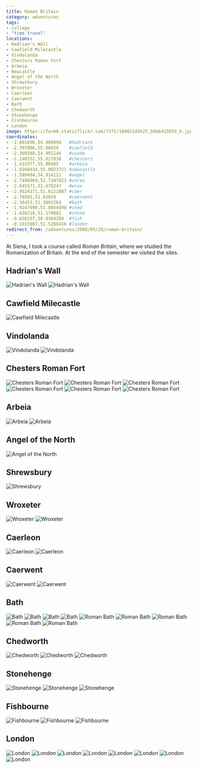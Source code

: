 ```yaml
---
title: Roman Britain
category: adventures
tags:
- college
- "time travel"
locations:
- Hadrian's Wall
- Cawfield Milecastle
- Vindolanda
- Chesters Roman Fort
- Arbeia
- Newcastle
- Angel of the North
- Shrewsbury
- Wroxeter
- Caerleon
- Caerwent
- Bath
- Chedworth
- Stonehenge
- Fishbourne
- London
image: https://farm8.staticflickr.com/7375/10002145625_b0a6415859_b.jpg
coordinates:
- -2.601696,54.989898   #hadrians
- -2.397806,55.00438    #cawfield
- -2.360568,54.991146   #vindo
- -2.140252,55.027838   #chesters
- -1.431977,55.00405    #arbeia
- -1.6568434,55.0023721 #newcastle
- -1.589494,54.914122   #angel
- -2.7496869,52.7147023 #shrew
- -2.645571,52.670247   #wrox
- -2.9524271,51.6121887 #caer
- -2.76501,51.61024     #caerwent
- -2.36453,51.3801264   #bath
- -1.9247098,51.8054898 #ched
- -1.826216,51.178882   #stone
- -0.820257,50.8364284  #fish
- -0.1015987,51.5286416 #london
redirect_from: /adventures/2008/05/20/roman-britain/
---
```



At Siena, I took a course called *Roman Britain*, where we studied the Romanization of Britain. At the end of the semester we visited the sites.

## Hadrian's Wall

<div class="photos">

<img src="https://farm8.staticflickr.com/7375/10002145625_b0a6415859_b.jpg" class="img-half" alt="Hadrian&#x27;s Wall">

<img src="https://farm3.staticflickr.com/2889/10002243176_2d2471ecb1_b.jpg" class="img-half" alt="Hadrian&#x27;s Wall">
</div>

## Cawfield Milecastle

<div class="photos">

<img src="https://farm6.staticflickr.com/5342/10002255425_afd849b1e3_b.jpg"  alt="Cawfield Milecastle">
</div>

## Vindolanda

<div class="photos">

<img src="https://farm6.staticflickr.com/5529/10002440793_6696981d33_b.jpg" class="img-half" alt="Vindolanda">

<img src="https://farm8.staticflickr.com/7456/10002387806_8051208792_b.jpg" class="img-half" alt="Vindolanda">
</div>

## Chesters Roman Fort

<div class="photos">


<img src="https://farm8.staticflickr.com/7446/10002559963_a4b0166f13_b.jpg" class="img-half" alt="Chesters Roman Fort">

<img src="https://farm6.staticflickr.com/5345/10002440654_b93aa58ebf_b.jpg" class="img-half" alt="Chesters Roman Fort">

<img src="https://farm3.staticflickr.com/2894/10002464815_bdb3a6fd4d_b.jpg" class="img-half" alt="Chesters Roman Fort">

<img src="https://farm3.staticflickr.com/2806/10002500025_29de21abea_b.jpg" class="img-half" alt="Chesters Roman Fort">

<img src="https://farm6.staticflickr.com/5350/10002479694_c48a7e21f8_b.jpg" class="img-half" alt="Chesters Roman Fort">

<img src="https://farm4.staticflickr.com/3752/10002480554_9c6e0cb00e_b.jpg" class="img-half" alt="Chesters Roman Fort">
</div>

## Arbeia

<div class="photos">

<img src="https://farm6.staticflickr.com/5449/10002542114_6c50b8f618_b.jpg" class="img-half" alt="Arbeia">

<img src="https://farm6.staticflickr.com/5543/10002563955_cd003c4e63_b.jpg" class="img-half" alt="Arbeia">
</div>

## Angel of the North

<div class="photos">

<img src="https://farm6.staticflickr.com/5324/10005925183_0d5fdd6e86_b.jpg"  alt="Angel of the North">
</div>

## Shrewsbury

<div class="photos">

<img src="https://farm3.staticflickr.com/2843/10005877306_34ea8ee58e_b.jpg"  alt="Shrewsbury">
</div>

## Wroxeter

<div class="photos">

<img src="https://farm8.staticflickr.com/7399/10005826984_af11258c9d_b.jpg" class="img-half" alt="Wroxeter">

<img src="https://farm4.staticflickr.com/3718/10005900366_d19fcbe558_b.jpg" class="img-half" alt="Wroxeter">
</div>

## Caerleon

<div class="photos">

<img src="https://farm3.staticflickr.com/2810/10005840174_b787d93cb4_b.jpg" class="img-half" alt="Caerleon">

<img src="https://farm8.staticflickr.com/7436/10005845444_c207d2ae22_b.jpg" class="img-half" alt="Caerleon">
</div>

## Caerwent

<div class="photos">

<img src="https://farm3.staticflickr.com/2834/10006024993_6c057fd161_b.jpg" class="img-half" alt="Caerwent">

<img src="https://farm4.staticflickr.com/3758/10005934875_80c981de5b_b.jpg" class="img-half" alt="Caerwent">
</div>

## Bath

<div class="photos">

<img src="https://farm8.staticflickr.com/7328/10006068803_914156ea46_b.jpg" class="img-half" alt="Bath">

<img src="https://farm8.staticflickr.com/7368/10005967445_09fa141e3b_b.jpg" class="img-half" alt="Bath">

<img src="https://farm3.staticflickr.com/2836/10006023256_08e61baa30_b.jpg" class="img-half" alt="Bath">

<img src="https://farm8.staticflickr.com/7375/10006108003_04b148a993_b.jpg" class="img-half" alt="Bath">

<img src="https://farm3.staticflickr.com/2883/10006009575_f355f8e6db_b.jpg" class="img-tall" alt="Roman Bath">

<img src="https://farm6.staticflickr.com/5332/10006062226_613e97695c_b.jpg" class="img-wide" alt="Roman Bath">

<img src="https://farm6.staticflickr.com/5528/10005995804_66862b9689_b.jpg" class="img-wide" alt="Roman Bath">

<img src="https://farm4.staticflickr.com/3732/10006057684_ca22cf9de1_b.jpg" class="img-tall" alt="Roman Bath">

<img src="https://farm6.staticflickr.com/5347/10006255613_86b09fb645_b.jpg" alt="Roman Bath">
</div>

## Chedworth

<div class="photos">

<img src="https://farm3.staticflickr.com/2865/10006235386_02c44f53c1_b.jpg" class="img-thirds" alt="Chedworth">

<img src="https://farm4.staticflickr.com/3776/10006199274_bc5330d38f_b.jpg" class="img-thirds" alt="Chedworth">

<img src="https://farm8.staticflickr.com/7317/10006336823_db9f9c47bc_b.jpg" class="img-thirds" alt="Chedworth">
</div>

## Stonehenge

<div class="photos">

<img src="https://farm8.staticflickr.com/7332/10006286016_d4cc2a27c3_b.jpg" class="img-half" alt="Stonehenge">

<img src="https://farm6.staticflickr.com/5322/10006303536_03728f53ff_b.jpg" class="img-half" alt="Stonehenge">

<img src="https://farm4.staticflickr.com/3739/10006278285_4efa476432_b.jpg"  alt="Stonehenge">
</div>

## Fishbourne

<div class="photos">

<img src="https://farm3.staticflickr.com/2858/10006316715_32579efb54_b.jpg" class="img-tall" alt="Fishbourne">

<img src="https://farm8.staticflickr.com/7419/10006439663_c07fb0e550_b.jpg" class="img-wide" alt="Fishbourne">

<img src="https://farm6.staticflickr.com/5499/10006428563_b035f31b69_b.jpg"  alt="Fishbourne">
</div>

## London

<div class="photos">

<img src="https://farm3.staticflickr.com/2846/10006395456_f77961db07_b.jpg" class="img-half" alt="London">

<img src="https://farm8.staticflickr.com/7294/10006471763_201562a43a_b.jpg" class="img-half" alt="London">

<img src="https://farm3.staticflickr.com/2822/10006419776_121063092d_b.jpg" class="img-half" alt="London">

<img src="https://farm6.staticflickr.com/5349/10006360724_bb1aef402f_b.jpg" class="img-half" alt="London">

<img src="https://farm4.staticflickr.com/3805/10006570763_a82c053f46_b.jpg" class="img-wide" alt="London">

<img src="https://farm8.staticflickr.com/7401/10006450444_560f9d8a08_b.jpg" class="img-tall" alt="London">

<img src="https://farm9.staticflickr.com/8572/15997246314_a786d6c14b_z.jpg" alt="London">

<img src="https://farm9.staticflickr.com/8624/16618300851_52f1516997_c.jpg" alt="London">
</div>